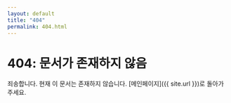 ```yaml
---
layout: default
title: "404"
permalink: 404.html
---
```


# 404: 문서가 존재하지 않음
죄송합니다. 현재 이 문서는 존재하지 않습니다. [메인페이지]({{ site.url }})로 돌아가 주세요.
